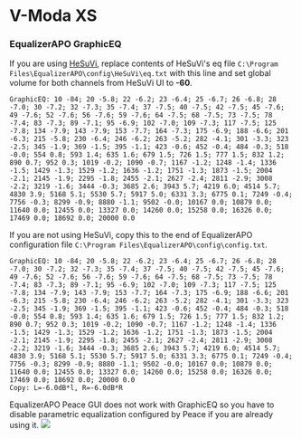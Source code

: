 # V-Moda XS
### EqualizerAPO GraphicEQ
If you are using [HeSuVi](https://sourceforge.net/projects/hesuvi/), replace contents of HeSuVi's eq file `C:\Program Files\EqualizerAPO\config\HeSuVi\eq.txt` with this line and set global volume for both channels from HeSuVi UI to **-60**.
```
GraphicEQ: 10 -84; 20 -5.8; 22 -6.2; 23 -6.4; 25 -6.7; 26 -6.8; 28 -7.0; 30 -7.2; 32 -7.3; 35 -7.4; 37 -7.5; 40 -7.5; 42 -7.5; 45 -7.6; 49 -7.6; 52 -7.6; 56 -7.6; 59 -7.6; 64 -7.5; 68 -7.5; 73 -7.5; 78 -7.4; 83 -7.3; 89 -7.1; 95 -6.9; 102 -7.0; 109 -7.3; 117 -7.5; 125 -7.8; 134 -7.9; 143 -7.9; 153 -7.7; 164 -7.3; 175 -6.9; 188 -6.6; 201 -6.3; 215 -5.8; 230 -6.4; 246 -6.2; 263 -5.2; 282 -4.1; 301 -3.3; 323 -2.5; 345 -1.9; 369 -1.5; 395 -1.1; 423 -0.6; 452 -0.4; 484 -0.3; 518 -0.0; 554 0.8; 593 1.4; 635 1.6; 679 1.5; 726 1.5; 777 1.5; 832 1.2; 890 0.7; 952 0.3; 1019 -0.2; 1090 -0.7; 1167 -1.2; 1248 -1.4; 1336 -1.5; 1429 -1.3; 1529 -1.2; 1636 -1.2; 1751 -1.3; 1873 -1.5; 2004 -2.1; 2145 -1.9; 2295 -1.8; 2455 -2.1; 2627 -2.4; 2811 -2.9; 3008 -2.2; 3219 -1.6; 3444 -0.3; 3685 2.6; 3943 5.7; 4219 6.0; 4514 5.7; 4830 3.9; 5168 5.1; 5530 5.7; 5917 5.0; 6331 3.3; 6775 0.1; 7249 -0.4; 7756 -0.3; 8299 -0.9; 8880 -1.1; 9502 -0.0; 10167 0.0; 10879 0.0; 11640 0.0; 12455 0.0; 13327 0.0; 14260 0.0; 15258 0.0; 16326 0.0; 17469 0.0; 18692 0.0; 20000 0.0
```
If you are not using HeSuVi, copy this to the end of EqualizerAPO configuration file `C:\Program Files\EqualizerAPO\config\config.txt`.
```
GraphicEQ: 10 -84; 20 -5.8; 22 -6.2; 23 -6.4; 25 -6.7; 26 -6.8; 28 -7.0; 30 -7.2; 32 -7.3; 35 -7.4; 37 -7.5; 40 -7.5; 42 -7.5; 45 -7.6; 49 -7.6; 52 -7.6; 56 -7.6; 59 -7.6; 64 -7.5; 68 -7.5; 73 -7.5; 78 -7.4; 83 -7.3; 89 -7.1; 95 -6.9; 102 -7.0; 109 -7.3; 117 -7.5; 125 -7.8; 134 -7.9; 143 -7.9; 153 -7.7; 164 -7.3; 175 -6.9; 188 -6.6; 201 -6.3; 215 -5.8; 230 -6.4; 246 -6.2; 263 -5.2; 282 -4.1; 301 -3.3; 323 -2.5; 345 -1.9; 369 -1.5; 395 -1.1; 423 -0.6; 452 -0.4; 484 -0.3; 518 -0.0; 554 0.8; 593 1.4; 635 1.6; 679 1.5; 726 1.5; 777 1.5; 832 1.2; 890 0.7; 952 0.3; 1019 -0.2; 1090 -0.7; 1167 -1.2; 1248 -1.4; 1336 -1.5; 1429 -1.3; 1529 -1.2; 1636 -1.2; 1751 -1.3; 1873 -1.5; 2004 -2.1; 2145 -1.9; 2295 -1.8; 2455 -2.1; 2627 -2.4; 2811 -2.9; 3008 -2.2; 3219 -1.6; 3444 -0.3; 3685 2.6; 3943 5.7; 4219 6.0; 4514 5.7; 4830 3.9; 5168 5.1; 5530 5.7; 5917 5.0; 6331 3.3; 6775 0.1; 7249 -0.4; 7756 -0.3; 8299 -0.9; 8880 -1.1; 9502 -0.0; 10167 0.0; 10879 0.0; 11640 0.0; 12455 0.0; 13327 0.0; 14260 0.0; 15258 0.0; 16326 0.0; 17469 0.0; 18692 0.0; 20000 0.0
Copy: L=-6.0dB*l, R=-6.0dB*R
```
EqualizerAPO Peace GUI does not work with GraphicEQ so you have to disable parametric equalization configured by Peace if you are already using it.
![](https://raw.githubusercontent.com/jaakkopasanen/AutoEq/master/results/Innerfidelity%202017/headphoncecom/onear/V-Moda%20XS/V-Moda%20XS.png)
